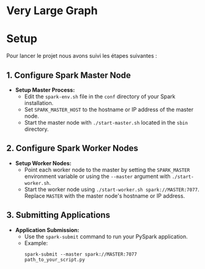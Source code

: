 # Very Large Graph

# Setup
Pour lancer le projet nous avons suivi les étapes suivantes :

## 1. Configure Spark Master Node
- **Setup Master Process:**
   - Edit the `spark-env.sh` file in the `conf` directory of your Spark installation.
   - Set `SPARK_MASTER_HOST` to the hostname or IP address of the master node.
   - Start the master node with `./start-master.sh` located in the `sbin` directory.

## 2. Configure Spark Worker Nodes
- **Setup Worker Nodes:**
   - Point each worker node to the master by setting the `SPARK_MASTER` environment variable or using the `--master` argument with `./start-worker.sh`.
   - Start the worker node using `./start-worker.sh spark://MASTER:7077`. Replace `MASTER` with the master node's hostname or IP address.

## 3. Submitting Applications

- **Application Submission:**
   - Use the `spark-submit` command to run your PySpark application.
   - Example:
     ```shell
     spark-submit --master spark://MASTER:7077 path_to_your_script.py
     ```

